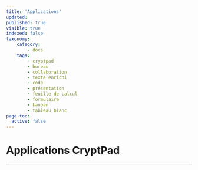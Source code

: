 ```yaml
---
title: 'Applications'
updated:
published: true
visible: true
indexed: false
taxonomy:
    category:
        - docs
    tags:
        - cryptpad
        - bureau
        - collaboration
        - texte enrichi
        - code
        - présentation
        - feuille de calcul
        - formulaire
        - kanban
        - tableau blanc
page-toc:
  active: false
---
```


# Applications CryptPad 

---
